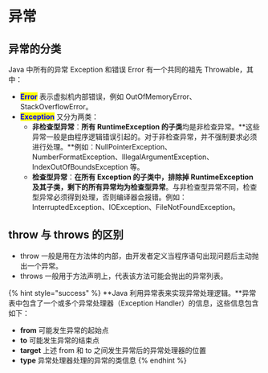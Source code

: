 # 异常

## 异常的分类 <a href="#jian-shu-java-yi-chang-de-fen-lei" id="jian-shu-java-yi-chang-de-fen-lei"></a>

Java 中所有的异常 Exception 和错误 Error 有一个共同的祖先 Throwable，其中：

* <mark style="color:blue;">**Error**</mark> 表示虚拟机内部错误，例如 OutOfMemoryError、StackOverflowError。
* <mark style="color:blue;">**Exception**</mark> 又分为两类：
  * **非检查型异常**：**所有 RuntimeException 的子类**均是非检查异常。**这些异常一般是由程序逻辑错误引起的。对于非检查异常，并不强制要求必须进行处理。**例如：NullPointerException、NumberFormatException、IllegalArgumentException、IndexOutOfBoundsException 等。
  * **检查型异常**：**在所有 Exception 的子类中，排除掉 RuntimeException 及其子类，剩下的所有异常均为检查型异常**。与非检查型异常不同，检查型异常必须得到处理，否则编译器会报错。例如：InterruptedException、IOException、FileNotFoundException。

## throw 与 throws 的区别 <a href="#jian-shu-throw-yu-throws-de-qu-bie" id="jian-shu-throw-yu-throws-de-qu-bie"></a>

* throw 一般是用在方法体的内部，由开发者定义当程序语句出现问题后主动抛出一个异常。
* throws 一般用于方法声明上，代表该方法可能会抛出的异常列表。

{% hint style="success" %}
**Java 利用异常表来实现异常处理逻辑。**异常表中包含了一个或多个异常处理器（Exception Handler）的信息，这些信息包含如下：

* **from** 可能发生异常的起始点
* **to** 可能发生异常的结束点
* **target** 上述 from 和 to 之间发生异常后的异常处理器的位置
* **type** 异常处理器处理的异常的类信息
{% endhint %}
